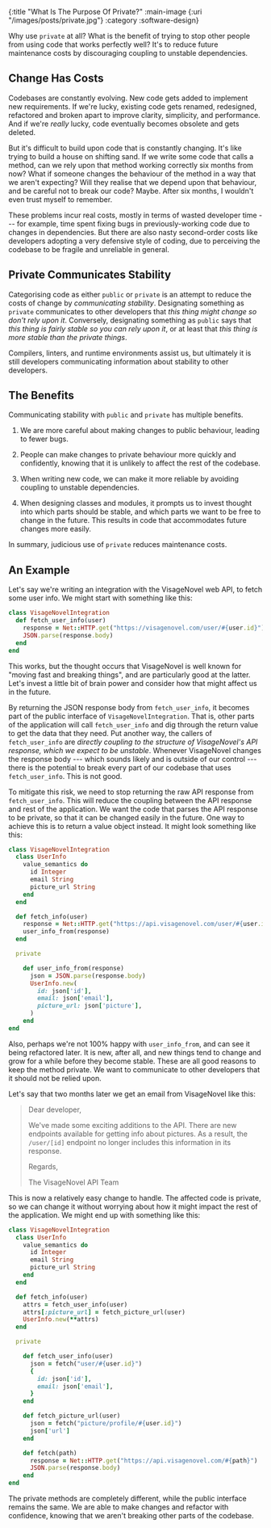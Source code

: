 {:title "What Is The Purpose Of Private?"
 :main-image {:uri "/images/posts/private.jpg"}
 :category :software-design}

Why use `private` at all? What is the benefit of trying to stop other
people from using code that works perfectly well? It's to reduce
future maintenance costs by discouraging coupling to unstable
dependencies.

<!--more-->

## Change Has Costs

Codebases are constantly evolving. New code gets added to implement
new requirements. If we're lucky, existing code gets renamed,
redesigned, refactored and broken apart to improve clarity,
simplicity, and performance. And if we're _really_ lucky, code
eventually becomes obsolete and gets deleted.

But it's difficult to build upon code that is constantly changing. It's
like trying to build a house on shifting sand. If we write some code
that calls a method, can we rely upon that method working correctly
six months from now? What if someone changes the behaviour of the
method in a way that we aren't expecting? Will they realise that we
depend upon that behaviour, and be careful not to break our code?
Maybe. After six months, I wouldn't even trust myself to remember. 

These problems incur real costs, mostly in terms of wasted developer
time --- for example, time spent fixing bugs in previously-working
code due to changes in dependencies. But there are also nasty
second-order costs like developers adopting a very defensive style of
coding, due to perceiving the codebase to be fragile and
unreliable in general.

## Private Communicates Stability

Categorising code as either `public` or `private` is an attempt to
reduce the costs of change by _communicating stability_. Designating
something as `private` communicates to other developers that _this
thing might change so don't rely upon it_. Conversely, designating
something as `public` says that _this thing is fairly stable so you
can rely upon it_, or at least that _this thing is more stable than
the private things_.

Compilers, linters, and runtime environments assist us, but ultimately
it is still developers communicating information about stability to
other developers.

## The Benefits

Communicating stability with `public` and `private` has multiple
benefits.

1. We are more careful about making changes to public behaviour,
   leading to fewer bugs.

1. People can make changes to private behaviour more quickly and
   confidently, knowing that it is unlikely to affect the rest of the
   codebase.

1. When writing new code, we can make it more reliable by avoiding
   coupling to unstable dependencies.

1. When designing classes and modules, it prompts us to invest thought
   into which parts should be stable, and which parts we want to be
   free to change in the future. This results in code that
   accommodates future changes more easily.

In summary, judicious use of `private` reduces maintenance costs.

## An Example

Let's say we're writing an integration with the VisageNovel web API,
to fetch some user info. We might start with something like this:

```ruby
class VisageNovelIntegration
  def fetch_user_info(user)
    response = Net::HTTP.get("https://visagenovel.com/user/#{user.id}")
    JSON.parse(response.body)
  end 
end
```

This works, but the thought occurs that VisageNovel is well known for
"moving fast and breaking things", and are particularly good at the
latter. Let's invest a little bit of brain power and consider how that
might affect us in the future.

By returning the JSON response body from `fetch_user_info`, it becomes
part of the public interface of `VisageNovelIntegration`. That is,
other parts of the application will call `fetch_user_info` and dig
through the return value to get the data that they need. Put another
way, the callers of `fetch_user_info` are _directly coupling to the
structure of VisageNovel's API response, which we expect to be
unstable_. Whenever VisageNovel changes the response body --- which
sounds likely and is outside of our control --- there is the potential
to break every part of our codebase that uses `fetch_user_info`. This
is not good.

To mitigate this risk, we need to stop returning the raw API response
from `fetch_user_info`. This will reduce the coupling between the API
response and rest of the application. We want the code that parses the
API response to be private, so that it can be changed easily in the
future. One way to achieve this is to return a value object instead.
It might look something like this:

```ruby
class VisageNovelIntegration
  class UserInfo
    value_semantics do
      id Integer
      email String
      picture_url String
    end
  end

  def fetch_info(user)
    response = Net::HTTP.get("https://api.visagenovel.com/user/#{user.id}")
    user_info_from(response)
  end

  private

    def user_info_from(response)
      json = JSON.parse(response.body)
      UserInfo.new(
        id: json['id'],
        email: json['email'],
        picture_url: json['picture'],
      )
    end
end
```

Also, perhaps we're not 100% happy with `user_info_from`, and can see
it being refactored later. It is new, after all, and new things tend
to change and grow for a while before they become stable. These are
all good reasons to keep the method private. We want to communicate to
other developers that it should not be relied upon.

Let's say that two months later we get an email from VisageNovel like
this:

> Dear developer,
>
> We've made some exciting additions to the API. There are new
> endpoints available for getting info about pictures. As a result,
> the `/user/[id]` endpoint no longer includes this information in its
> response.
>
> Regards,
>
> The VisageNovel API Team

This is now a relatively easy change to handle. The affected code is
private, so we can change it without worrying about how it might
impact the rest of the application. We might end up with something
like this:

```ruby
class VisageNovelIntegration
  class UserInfo
    value_semantics do
      id Integer
      email String
      picture_url String
    end
  end

  def fetch_info(user)
    attrs = fetch_user_info(user)
    attrs[:picture_url] = fetch_picture_url(user)
    UserInfo.new(**attrs)
  end

  private

    def fetch_user_info(user)
      json = fetch("user/#{user.id}")
      {
        id: json['id'],
        email: json['email'],
      }
    end

    def fetch_picture_url(user)
      json = fetch("picture/profile/#{user.id}")
      json['url']
    end

    def fetch(path)
      response = Net::HTTP.get("https://api.visagenovel.com/#{path}")
      JSON.parse(response.body)
    end
end
```

The private methods are completely different, while the public
interface remains the same. We are able to make changes and refactor
with confidence, knowing that we aren't breaking other parts of the
codebase.

